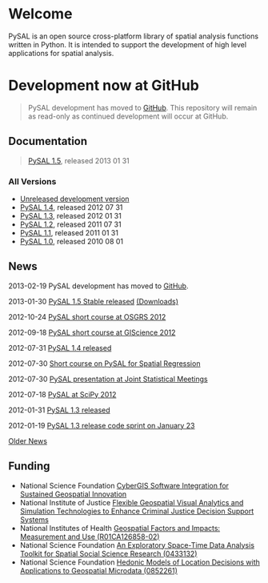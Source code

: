 # Welcome #
PySAL is an open source cross-platform library of spatial analysis functions written in Python. It is intended to support the development of high level applications for spatial analysis.

# Development now at GitHub #

> PySAL development has moved to [GitHub](http://github.com/pysal/pysal). This repository will remain as read-only as continued development will occur at GitHub.


## Documentation ##

> [PySAL 1.5](http://pysal.geodacenter.org/1.5/index.html), released 2013 01 31


### All Versions ###

  * [Unreleased development version](http://pysal.geodacenter.org/dev/index.html)
  * [PySAL 1.4](http://pysal.geodacenter.org/1.4/index.html), released 2012 07 31
  * [PySAL 1.3](http://pysal.geodacenter.org/1.3/index.html), released 2012 01 31
  * [PySAL 1.2](http://pysal.geodacenter.org/1.2/index.html), released 2011 07 31
  * [PySAL 1.1](http://pysal.geodacenter.org/1.1/index.html), released 2011 01 31
  * [PySAL 1.0](http://pysal.geodacenter.org/1.0/index.html), released 2010 08 01

## News ##

2013-02-19 PySAL development has moved to [GitHub](http://github.com/sjsrey/pysal).

2013-01-30 [PySAL 1.5 Stable released](http://code.google.com/p/pysal/wiki/Announce1_5)   [(Downloads)](http://code.google.com/p/pysal/downloads/list)

2012-10-24 [PySAL short course at OSGRS 2012](https://twitter.com/OGRS2012/status/261106998861504512)


2012-09-18 [PySAL short course at GIScience 2012](http://www.giscience.org/workshops.html)

2012-07-31 [PySAL 1.4 released](http://code.google.com/p/pysal/wiki/Announce1_4)

2012-07-30 [Short course on PySAL for Spatial Regression](https://www.geodapress.com/workshops/spatial-regression#description)


2012-07-30 [PySAL presentation at Joint Statistical Meetings](https://www.amstat.org/meetings/jsm/2012/onlineprogram/AbstractDetails.cfm?abstractid=303498)


2012-07-18 [PySAL at SciPy 2012](http://www.youtube.com/watch?v=FN1nH4Fkd_Y)

2012-01-31 [PySAL 1.3 released](http://code.google.com/p/pysal/downloads/list)

2012-01-19 [PySAL 1.3 release code sprint on January 23](http://groups.google.com/group/pysal-dev/browse_thread/thread/5979ad207c9116d9)

[Older News](http://code.google.com/p/pysal/wiki/news)


## Funding ##
  * National Science Foundation [CyberGIS Software Integration for Sustained Geospatial Innovation](http://geodacenter.asu.edu/about/news/NSF_Cyber_Award)
  * National Institute of Justice [Flexible Geospatial Visual Analytics and Simulation Technologies to Enhance Criminal Justice Decision Support Systems](http://geoplan.asu.edu/node/3855)
  * National Institutes of Health [Geospatial Factors and Impacts: Measurement and Use (R01CA126858-02)](http://geodacenter.asu.edu/rti)
  * National Science Foundation [An Exploratory Space-Time Data Analysis Toolkit for Spatial Social Science Research (0433132)](http://www.nsf.gov/awardsearch/showAward.do?AwardNumber=0433132)
  * National Science Foundation [Hedonic Models of Location Decisions with Applications to Geospatial Microdata (0852261)](http://www.nsf.gov/awardsearch/showAward.do?AwardNumber=085226)